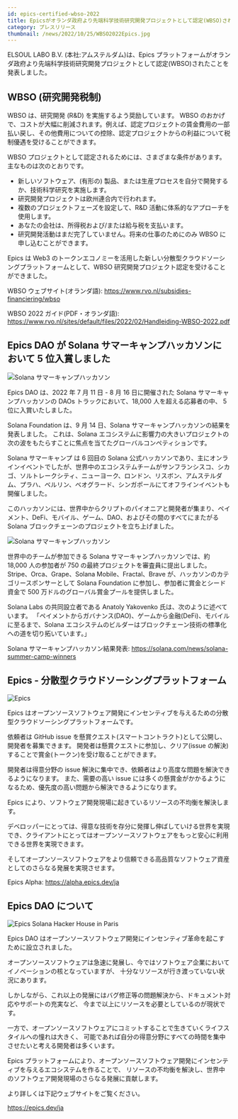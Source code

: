 ```yaml
---
id: epics-certified-wbso-2022
title: Epicsがオランダ政府より先端科学技術研究開発プロジェクトとして認定(WBSO)されました
category: プレスリリース
thumbnail: /news/2022/10/25/WBSO2022Epics.jpg
---
```


ELSOUL LABO B.V. (本社:アムステルダム)は、Epics
プラットフォームがオランダ政府より先端科学技術研究開発プロジェクトとして認定(WBSO)されたことを発表しました。

## WBSO (研究開発税制)

WBSO は、研究開発 (R&D) を実施するよう奨励しています。 WBSO
のおかげで、コストが大幅に削減されます。例えば、認定プロジェクトの賃金費用の一部払い戻し、その他費用についての控除、認定プロジェクトからの利益について税制優遇を受けることができます。

WBSO
プロジェクトとして認定されるためには、さまざまな条件があります。主なものは次のとおりです。

- 新しいソフトウェア、(有形の)
  製品、または生産プロセスを自分で開発するか、技術科学研究を実施します。
- 研究開発プロジェクトは欧州連合内で行われます。
- 複数のプロジェクトフェーズを設定して、R&D
  活動に体系的なアプローチを使用します。
- あなたの会社は、所得税および/または給与税を支払います。
- 研究開発活動はまだ完了していません。将来の仕事のためにのみ WBSO
  に申し込むことができます。

Epics は Web3
のトークンエコノミーを活用した新しい分散型クラウドソーシングプラットフォームとして、WBSO
研究開発プロジェクト認定を受けることができました。

WBSO ウェブサイト(オランダ語): https://www.rvo.nl/subsidies-financiering/wbso

WBSO 2022 ガイド(PDF・オランダ語):
https://www.rvo.nl/sites/default/files/2022/02/Handleiding-WBSO-2022.pdf

## Epics DAO が Solana サマーキャンプハッカソンにおいて 5 位入賞しました

![Solana サマーキャンプハッカソン](/news/2022/09/15/solana-summer-camp-hackathon.jpg)

Epics DAO は、2022 年 7 月 11 日 - 8 月 16 日に開催された Solana
サマーキャンプハッカソンの DAOs トラックにおいて、18,000 人を超える応募者の中、
5 位に入賞いたしました。

Solana Foundation は、9 月 14 日、Solana
サマーキャンプハッカソンの結果を発表しました。 これは、Solana
エコシステムに影響力の大きいプロジェクトの次の波をもたらすことに焦点を当てたグローバルコンペティションです。

Solana サマーキャンプ は 6 回目の Solana
公式ハッカソンであり、主にオンラインイベントでしたが、世界中のエコシステムチームがサンフランシスコ、シカゴ、ソルトレークシティ、ニューヨーク、ロンドン、リスボン、アムステルダム、プラハ、ベルリン、ベオグラード、シンガポールにてオフラインイベントも開催しました。

このハッカソンには、世界中からクリプトのパイオニアと開発者が集まり、ペイメント、DeFi、モバイル、ゲーム、DAO、およびその間のすべてにまたがる
Solana ブロックチェーンのプロジェクトを立ち上げました。

![Solana サマーキャンプハッカソン](/news/2022/09/15/solana-summer-camp-image.png)

世界中のチームが参加できる Solana サマーキャンプハッカソンでは、約 18,000
人の参加者が 750 の最終プロジェクトを審査員に提出しました。
Stripe、Orca、Grape、Solana Mobile、Fractal、Brave
が、ハッカソンのカテゴリースポンサーとして Solana Foundation
に参加し、参加者に賞金とシード資金で 500
万ドルのグローバル賞金プールを提供しました。

Solana Labs の共同設立者である Anatoly Yakovenko 氏は、次のように述べています。
「ペイメントからガバナンス(DAO)、ゲームから金融(DeFi)、モバイルに至るまで、Solana
エコシステムのビルダーはブロックチェーン技術の標準化への道を切り拓いています。」

Solana サマーキャンプハッカソン結果発表:
https://solana.com/news/solana-summer-camp-winners

## Epics - 分散型クラウドソーシングプラットフォーム

![Epics](/news/2022/07/19/EpicsBusinessModelJA.png)

Epics
はオープンソースソフトウェア開発にインセンティブを与えるための分散型クラウドソーシングプラットフォームです。

依頼者は GitHub issue
を懸賞クエスト(スマートコントラクト)として公開し、開発者を募集できます。
開発者は懸賞クエストに参加し、クリア(issue
の解決)することで賞金(トークン)を受け取ることができます。

開発者は得意分野の issue
解決に集中でき、依頼者はより高度な問題を解決できるようになります。
また、需要の高い issue
には多くの懸賞金がかかるようになるため、優先度の高い問題から解決できるようになります。

Epics により、ソフトウェア開発現場に起きているリソースの不均衡を解決します。

デベロッパーにとっては、得意な技術を存分に発揮し伸ばしていける世界を実現でき、クライアントにとってはオープンソースソフトウェアをもっと安心に利用できる世界を実現できます。

そしてオープンソースソフトウェアをより信頼できる高品質なソフトウェア資産としてのさらなる発展を実現させます。

Epics Alpha: https://alpha.epics.dev/ja

## Epics DAO について

![Epics Solana Hacker House in Paris](/news/2022/07/19/KawasakiSpeechStage.jpg)

Epics DAO
はオープンソースソフトウェア開発にインセンティブ革命を起こすために設立されました。

オープンソースソフトウェアは急速に発展し、今ではソフトウェア企業においてイノベーションの核となっていますが、
十分なリソースが行き渡っていない状況にあります。

しかしながら、これ以上の発展にはバグ修正等の問題解決から、ドキュメント対応やサポートの充実など、
今まで以上にリソースを必要としているのが現状です。

一方で、オープンソースソフトウェアにコミットすることで生きていくライフスタイルへの憧れは大きく、
可能であれば自分の得意分野にすべての時間を集中させたいと考える開発者は多くいます。

Epics
プラットフォームにより、オープンソースソフトウェア開発にインセンティブを与えるエコシステムを作ることで、
リソースの不均衡を解決し、世界中のソフトウェア開発現場のさらなる発展に貢献します。

より詳しくは下記ウェブサイトをご覧ください。

https://epics.dev/ja
